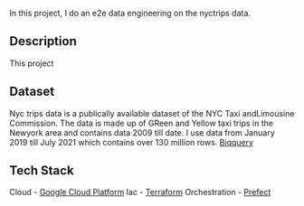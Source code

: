 In this project, I do an e2e data engineering on the nyctrips data. 

## Description
This project 



## Dataset

Nyc trips data is a publically available dataset of the NYC Taxi andLimousine Commission. The data is made up of GReen and Yellow taxi trips in the Newyork area and contains data 2009 till date.  I use data from January 2019 till July 2021 which contains over 130 million rows. [Biqquery](https://website-name.com)


## Tech Stack
Cloud - [Google Cloud Platform](https://cloud.google.com/?hl=en)
Iac - [Terraform](https://www.terraform.io/)
Orchestration - [Prefect](https://www.prefect.io/)
